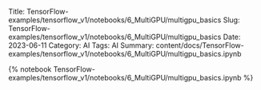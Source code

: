 Title: TensorFlow-examples/tensorflow_v1/notebooks/6_MultiGPU/multigpu_basics
Slug: TensorFlow-examples/tensorflow_v1/notebooks/6_MultiGPU/multigpu_basics
Date: 2023-06-11
Category: AI
Tags: AI
Summary: content/docs/TensorFlow-examples/tensorflow_v1/notebooks/6_MultiGPU/multigpu_basics.ipynb

{% notebook TensorFlow-examples/tensorflow_v1/notebooks/6_MultiGPU/multigpu_basics.ipynb %}